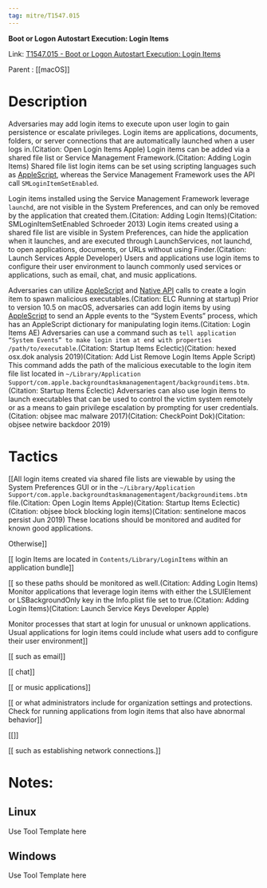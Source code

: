 ```yaml
---
tag: mitre/T1547.015
---
```


**Boot or Logon Autostart Execution: Login Items**

Link: [T1547.015 - Boot or Logon Autostart Execution: Login Items](https://attack.mitre.org/techniques/T1547/015)

Parent : [[macOS]]


# Description

Adversaries may add login items to execute upon user login to gain persistence or escalate privileges. Login items are applications, documents, folders, or server connections that are automatically launched when a user logs in.(Citation: Open Login Items Apple) Login items can be added via a shared file list or Service Management Framework.(Citation: Adding Login Items) Shared file list login items can be set using scripting languages such as [AppleScript](https://attack.mitre.org/techniques/T1059/002), whereas the Service Management Framework uses the API call <code>SMLoginItemSetEnabled</code>.

Login items installed using the Service Management Framework leverage <code>launchd</code>, are not visible in the System Preferences, and can only be removed by the application that created them.(Citation: Adding Login Items)(Citation: SMLoginItemSetEnabled Schroeder 2013) Login items created using a shared file list are visible in System Preferences, can hide the application when it launches, and are executed through LaunchServices, not launchd, to open applications, documents, or URLs without using Finder.(Citation: Launch Services Apple Developer) Users and applications use login items to configure their user environment to launch commonly used services or applications, such as email, chat, and music applications.

Adversaries can utilize [AppleScript](https://attack.mitre.org/techniques/T1059/002) and [Native API](https://attack.mitre.org/techniques/T1106) calls to create a login item to spawn malicious executables.(Citation: ELC Running at startup) Prior to version 10.5 on macOS, adversaries can add login items by using [AppleScript](https://attack.mitre.org/techniques/T1059/002) to send an Apple events to the “System Events” process, which has an AppleScript dictionary for manipulating login items.(Citation: Login Items AE) Adversaries can use a command such as <code>tell application “System Events” to make login item at end with properties /path/to/executable</code>.(Citation: Startup Items Eclectic)(Citation: hexed osx.dok analysis 2019)(Citation: Add List Remove Login Items Apple Script) This command adds the path of the malicious executable to the login item file list located in <code>~/Library/Application Support/com.apple.backgroundtaskmanagementagent/backgrounditems.btm</code>.(Citation: Startup Items Eclectic) Adversaries can also use login items to launch executables that can be used to control the victim system remotely or as a means to gain privilege escalation by prompting for user credentials.(Citation: objsee mac malware 2017)(Citation: CheckPoint Dok)(Citation: objsee netwire backdoor 2019)

# Tactics


[[All login items created via shared file lists are viewable by using the System Preferences GUI or in the <code>~/Library/Application Support/com.apple.backgroundtaskmanagementagent/backgrounditems.btm</code> file.(Citation: Open Login Items Apple)(Citation: Startup Items Eclectic)(Citation: objsee block blocking login items)(Citation: sentinelone macos persist Jun 2019) These locations should be monitored and audited for known good applications.

Otherwise]]

[[ login Items are located in <code>Contents/Library/LoginItems</code> within an application bundle]]

[[ so these paths should be monitored as well.(Citation: Adding Login Items) Monitor applications that leverage login items with either the LSUIElement or LSBackgroundOnly key in the Info.plist file set to true.(Citation: Adding Login Items)(Citation: Launch Service Keys Developer Apple)

Monitor processes that start at login for unusual or unknown applications. Usual applications for login items could include what users add to configure their user environment]]

[[ such as email]]

[[ chat]]

[[ or music applications]]

[[ or what administrators include for organization settings and protections. Check for running applications from login items that also have abnormal behavior]]

[[]]

[[ such as establishing network connections.]]


# Notes:

## Linux

Use Tool Template here

## Windows

Use Tool Template here